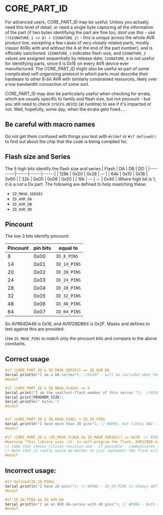 # CORE_PART_ID
For advanced users, CORE_PART_ID may be useful; Unless you actually need this level of detail, or need a single byte capturing all the information of the part (if two bytes identifying the part are fine too, *dont use this* - use `((SIGNATURE_1 << 8) + SIGNATURE_2)` - this is unique across the whole AVR product line, excepting a few cases of very closely related parts, mostly classic AVRs with and without the A at the end of the part number), and is officially sanctioned. `SIGNATURE_1` indicates flash size, and `SIGNATURE_2` values are assigned sequentially by release date; `SIGNATURE_0` is not useful for identifying parts, since it is 0x1E on every AVR device ever manufactured. The CORE_PART_ID might also be useful as part of some complicated self-organizing protocol in which parts must describe their hardware to other 8-bit AVR with similarly constrained resources, likely over a low bandwidth connection of some sort.

CORE_PART_ID may also be particularly useful when checking for errata, which are usually specific to family and flash size, but not pincount - but you still need to check `SYSCFG.REVID` (at runtime) to see if it's impacted or not. Well, hopefully, some day, when the errata gets fixed....

## Be careful with macro names
Do not get them confused with things you test with `#ifdef` or `#if defined()` to find out about the chip that the code is being compiled for.

## Flash size and Series
The 5 high bits identify the flash size and series
| Flash   |  DA  |  DB  |  DD  |
|---------|------|------|------|
|    128k | 0x20 | 0x28 |  --  |
|     64k | 0x10 | 0x18 | 0x60 |
|     32k | 0x00 | 0x08 | 0x50 |
|     16k |  --  |  --  | 0x40 |
Where high bit is 1, it is a not a Dx part.
The following are defined to help mastching these:
* `ID_MASK_SERIES`
* `ID_AVR_DA`
* `ID_AVR_DB`
* `ID_AVR_DD`

## Pincount
The low 3 bits identify pincount:

| Pincount | pin bits |        equal to |
|----------|----------|-----------------|
|  8       |     0x00 |     `ID_8_PINS` |
| 14       |     0x01 |    `ID_14_PINS` |
| 20       |     0x02 |    `ID_20_PINS` |
| 24       |     0x03 |    `ID_24_PINS` |
| 28       |     0x04 |    `ID_28_PINS` |
| 32       |     0x05 |    `ID_32_PINS` |
| 48       |     0x06 |    `ID_48_PINS` |
| 64       |     0x07 |    `ID_64_PINS` |
So AVR64DA48 is 0x16, and AVR128DB64 is 0x2F. Masks and defines to test against this are provided:

Use `ID_MASK_PINS` to match only the pincount bits and compare to the above constants.

## Correct usage
```c++
#if (CORE_PART_ID & ID_MASK_SERIES) == ID_AVR_DA
Serial.println("I am a DA-series"); //RIGHT - will be included when the series ID bits are equal to ID_AVR_DA (which happens to be 0b000).
#endif

#if (CORE_PART_ID & ID_MASK_FLASH) == 0
Serial.print("I am the smallest-flash member of this series ");  //RIGHT - will be included when the flash bits are 0, indicating the smallest available version of the part.
Serial.print(PROGMEM_SIZE);
Serial.println(" bytes.")
#endif


#if (CORE_PART_ID & ID_MASK_PINS) > ID_28_PINS
Serial.println("I have more than 28 pins"); // WORKS, but likely BAD - You should probably test  the number of I/O pins with NUM_DIGITAL_PINS, which works on all cores, classic or modern.
#endif

#if (CORE_PART_ID & (ID_MASK_FLASH && ID_MASK_SERIES)) == 0x20  // RIGHT - checking
#warning "This library uses 'st' to self-program the flash, AVR128DA errata mean that on the A8 silicon revision, the BOOTCODE section is mirrored across all flash sections, writes to the first page(s) in a flash section will fail on these devices. Silicon revision can only be detected at runtime."
// code that checks silicon revision and - if possible - communicates that the hardware is unsupported.
// Note that it really would be better to just implement the flash writing with SPM instead of ST, which is not effected by that bug.
#endif
```

## Incorrect usage:
```c++
#if defined(ID_20_PINS)
Serial.println("I have 20 pins!"); // WRONG - ID_20_PINS is always defined as 0x02.
#endif

#if ID_48_PINS && ID_AVR_DA
Serial.println("I am an AVR DA-series with 48 pins"); // WRONG - Both are always defined,  ID_48_PINS as 0x06, and ID_AVR_DA as 0.
#endif
```
